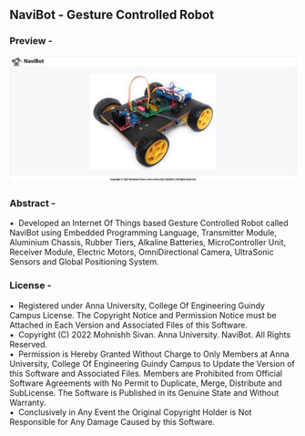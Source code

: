 <h2>NaviBot - Gesture Controlled Robot</h2>

<h3>Preview -</h3>
<center><img src="Preview.jpeg"></center>

<h3>Abstract -</h3>
▪ &nbsp;Developed an Internet Of Things based Gesture Controlled Robot called NaviBot using Embedded Programming Language, Transmitter Module, Aluminium Chassis, Rubber Tiers, Alkaline Batteries, MicroController Unit, Receiver Module, Electric Motors, OmniDirectional Camera, UltraSonic Sensors and Global Positioning System.<br/>

<h3>License -</h3>
▪ &nbsp;Registered under Anna University, College Of Engineering Guindy Campus License. The Copyright Notice and Permission Notice must be Attached in Each Version and Associated Files of this Software.<br/>
▪ &nbsp;Copyright (C) 2022 Mohnishh Sivan. Anna University. NaviBot. All Rights Reserved.<br/>
▪ &nbsp;Permission is Hereby Granted Without Charge to Only Members at Anna University, College Of Engineering Guindy Campus to Update the Version of this Software and Associated Files. Members are Prohibited from Official Software Agreements with No Permit to Duplicate, Merge, Distribute and SubLicense. The Software is Published in its Genuine State and Without Warranty.<br/>
▪ &nbsp;Conclusively in Any Event the Original Copyright Holder is Not Responsible for Any Damage Caused by this Software.<br/>